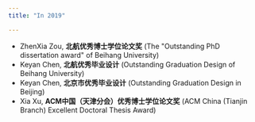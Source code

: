 ```yaml
---
title: "In 2019"

---
```



- ZhenXia Zou, **北航优秀博士学位论文奖** (The "Outstanding PhD dissertation award" of Beihang University)
- Keyan Chen, **北航优秀毕业设计** (Outstanding Graduation Design of Beihang University)
- Keyan Chen, **北京市优秀毕业设计** (Outstanding Graduation Design in Beijing)
- Xia Xu, **ACM中国（天津分会）优秀博士学位论文奖** (ACM China (Tianjin Branch) Excellent Doctoral Thesis Award)
